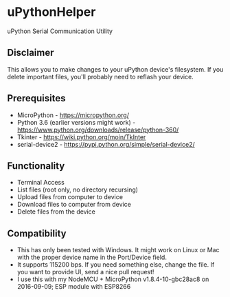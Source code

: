 # uPythonHelper
uPython Serial Communication Utility

## Disclaimer ##
This allows you to make changes to your uPython device's filesystem.  If you delete important files, you'll probably need to reflash your device. 

## Prerequisites ##
* MicroPython - https://micropython.org/
* Python 3.6 (earlier versions might work) - https://www.python.org/downloads/release/python-360/
* Tkinter - https://wiki.python.org/moin/TkInter
* serial-device2  - https://pypi.python.org/simple/serial-device2/

## Functionality ##
* Terminal Access
* List files (root only, no directory recursing)
* Upload files from computer to device
* Download files to computer from device
* Delete files from the device

## Compatibility ##
* This has only been tested with Windows.  It might work on Linux or Mac with the proper device name in the Port/Device field.
* It supports 115200 bps.  If you need something else, change the file.  If you want to provide UI, send a nice pull request!
* I use this with my NodeMCU + MicroPython v1.8.4-10-gbc28ac8 on 2016-09-09; ESP module with ESP8266
